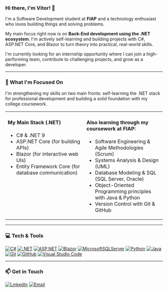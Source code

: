 ### Hi there, I'm Vitor! 👋

I'm a Software Development student at **FIAP** and a technology enthusiast who loves building things and solving problems.

My main focus right now is on **Back-End development using the .NET ecosystem**. I'm actively self-learning and building projects with C#, ASP.NET Core, and Blazor to turn theory into practical, real-world skills.

I'm currently looking for an internship opportunity where I can join a high-performing team, contribute to challenging projects, and grow as a developer.

---

### 🚀 What I'm Focused On

I'm strengthening my skills on two main fronts: self-learning the .NET stack for professional development and building a solid foundation with my college coursework.

<table width="100%">
  <tr>
    <td width="50%" valign="top">
      <h4>My Main Stack (.NET)</h4>
      <ul>
        <li>C# & .NET 9</li>
        <li>ASP.NET Core (for building APIs)</li>
        <li>Blazor (for interactive web UIs)</li>
        <li>Entity Framework Core (for database communication)</li>
      </ul>
    </td>
    <td width="50%" valign="top">
      <h4>Also learning through my coursework at FIAP:</h4>
      <ul>
        <li>Software Engineering & Agile Methodologies (Scrum)</li>
        <li>Systems Analysis & Design (UML)</li>
        <li>Database Modeling & SQL (SQL Server, Oracle)</li>
        <li>Object-Oriented Programming principles with Java & Python</li>
        <li>Version Control with Git & GitHub</li>
      </ul>
    </td>
  </tr>
</table>

---

### 💻 Tech & Tools

[![C#](https://img.shields.io/badge/c%23-%23239120.svg?style=for-the-badge&logo=c-sharp&logoColor=white)](https://dotnet.microsoft.com/en-us/languages/csharp)
[![.NET](https://img.shields.io/badge/.NET-512BD4?style=for-the-badge&logo=dotnet&logoColor=white)](https://dotnet.microsoft.com/en-us/)
[![ASP.NET](https://img.shields.io/badge/ASP.NET-512BD4?style=for-the-badge&logo=asp.net&logoColor=white)](https://dotnet.microsoft.com/en-us/apps/aspnet)
[![Blazor](https://img.shields.io/badge/blazor-%23512BD4.svg?style=for-the-badge&logo=blazor&logoColor=white)](https://dotnet.microsoft.com/en-us/apps/aspnet/web-apps/blazor)
[![MicrosoftSQLServer](https://img.shields.io/badge/Microsoft%20SQL%20Server-CC2927?style=for-the-badge&logo=microsoft%20sql%20server&logoColor=white)](https://www.microsoft.com/en-us/sql-server)
[![Python](https://img.shields.io/badge/python-3670A0?style=for-the-badge&logo=python&logoColor=ffdd54)](https://www.python.org)
[![Java](https://img.shields.io/badge/java-%23ED8B00.svg?style=for-the-badge&logo=openjdk&logoColor=white)](https://www.java.com)
[![Git](https://img.shields.io/badge/git-%23F05033.svg?style=for-the-badge&logo=git&logoColor=white)](https://git-scm.com)
[![GitHub](https://img.shields.io/badge/github-%23121011.svg?style=for-the-badge&logo=github&logoColor=white)](https://github.com)
[![Visual Studio Code](https://img.shields.io/badge/Visual%20Studio%20Code-007ACC?style=for-the-badge&logo=visual-studio-code&logoColor=white)](https://code.visualstudio.com)

---

### 📫 Get in Touch

[![LinkedIn](https://img.shields.io/badge/linkedin-%230077B5.svg?style=for-the-badge&logo=linkedin&logoColor=white)](https://www.linkedin.com/in/jvitorbernardo)
[![Email](https://img.shields.io/badge/Email-D14836?style=for-the-badge&logo=gmail&logoColor=white)](mailto:joaov_work@outlook.com)
